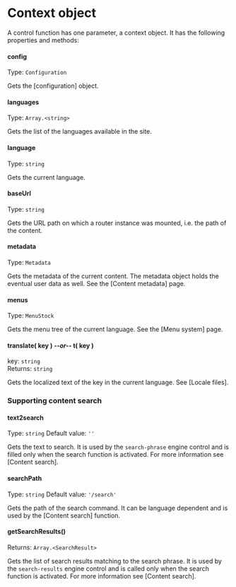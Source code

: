 <!-- ======================================================================
--- Search engine
title:          Context object
keywords:       control, context, object
description:    The properties and methods of context object parameters in a control function.
--- Menu system
order:          10
text:           Context object
hidden:         false
umbel:          false
--- Page properties
id:             
document:       
layout:         layout-2-left
$-left:         #side-menu
searchable:     true
--- Side menu
side-menu-root:     /documentation
side-menu-header:   Documentation
side-menu-top:      Introduction
side-menu-depth:    2
======================================================================= -->

# Context object

A control function has one parameter, a context object. It has the following
properties and methods:

#### config

Type: `Configuration`

Gets the [configuration] object.

#### languages

Type: `Array.<string>`

Gets the list of the languages available in the site.

#### language

Type: `string`

Gets the current language.

#### baseUrl

Type: `string`

Gets the URL path on which a router instance was mounted, i.e. the path of the
content.

#### metadata

Type: `Metadata`

Gets the metadata of the current content. The metadata object holds the eventual
user data as well. See the [Content metadata] page.

#### menus

Type: `MenuStock`

Gets the menu tree of the current language. See the [Menu system] page.

#### translate( key ) _--or--_ t( key )

key: `string`  
Returns: `string`

Gets the localized text of the key in the current language. See [Locale files].

### Supporting content search

#### text2search

Type: `string` Default value: `''`

Gets the text to search. It is used by the `search-phrase` engine control and is
filled only when the search function is activated. For more information see
[Content search].

#### searchPath

Type: `string` Default value: `'/search'`

Gets the path of the search command. It can be language dependent and is used by
the [Content search] function.

#### getSearchResults()

Returns: `Array.<SearchResult>`

Gets the list of search results matching to the search phrase. It is used by the
`search-results` engine control and is called only when the search function is
activated. For more information see [Content search].

